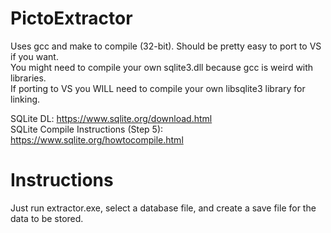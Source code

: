 # PictoExtractor
Uses gcc and make to compile (32-bit). Should be pretty easy to port to VS if you want.   
You might need to compile your own sqlite3.dll because gcc is weird with libraries.   
If porting to VS you WILL need to compile your own libsqlite3 library for linking.  
  
SQLite DL: https://www.sqlite.org/download.html  
SQLite Compile Instructions (Step 5): https://www.sqlite.org/howtocompile.html
  
  
# Instructions
Just run extractor.exe, select a database file, and create a save file for the data to be stored.
